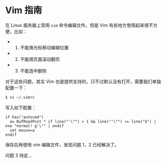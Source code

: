 # Vim 指南

在 Linux 服务器上常用 `vim` 命令编辑文件。但是 Vim 有些地方使用起来很不方便，比如：

- 1. 不能用光标移动编辑位置
- 2. 不能用页面滚动翻页
- 3. 不能选中删除

对于这些问题，其实 Vim 也是提供支持的，只不过默认没有打开，需要我们单独配置一下：

```sh
$ vi ~/.vimrc
```

写入如下配置：

```
if has("autocmd")
  au BufReadPost * if line("'\"") > 1 && line("'\"") <= line("$") | exe "normal! g'\"" | endif
  set mouse=a
endif
```

保存后再使用 vim 编辑文件，发现问题 1，2 已经解决了。

问题 3 待定...
